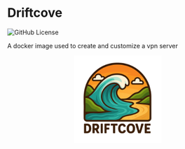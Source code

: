 # Driftcove

![GitHub License](https://img.shields.io/github/license/lorenzinco/driftcove?style=for-the-badge&link=https%3A%2F%2Fgithub.com%2FLorenzinco%2Fdriftcove%3Ftab%3DMIT)

A docker image used to create and customize a vpn server
<br>
<p align="center">
    <img src="src/logo.png" width="200px">
</p>
